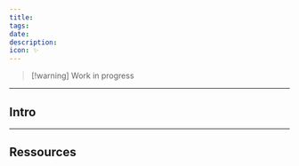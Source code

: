 ```yaml
---
title: 
tags: 
date: 
description: 
icon: ✨
---
```

> [!warning] Work in progress

---

## Intro


---
## Ressources
